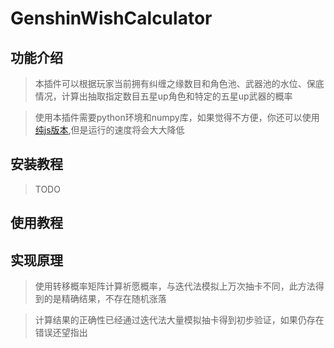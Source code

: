 # GenshinWishCalculator


## 功能介绍
>本插件可以根据玩家当前拥有纠缠之缘数目和角色池、武器池的水位、保底情况，计算出抽取指定数目五星up角色和特定的五星up武器的概率

>使用本插件需要python环境和numpy库，如果觉得不方便，你还可以使用[纯js版本](https://github.com/MSIsunny/GenshinWishCalculator),但是运行的速度将会大大降低

## 安装教程

>TODO

## 使用教程

## 实现原理
>使用转移概率矩阵计算祈愿概率，与迭代法模拟上万次抽卡不同，此方法得到的是精确结果，不存在随机涨落

>计算结果的正确性已经通过迭代法大量模拟抽卡得到初步验证，如果仍存在错误还望指出

